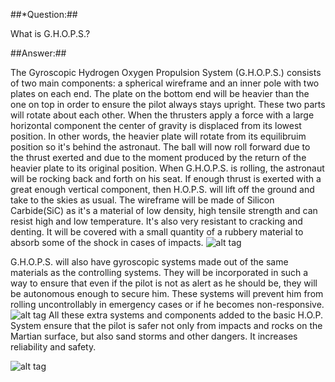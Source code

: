 ##*Question:##

What is G.H.O.P.S.?

##Answer:##

The Gyroscopic Hydrogen Oxygen Propulsion System (G.H.O.P.S.) consists of two main components: a spherical wireframe and an inner pole with two plates on each end. The plate on the bottom end will be heavier than the one on top in order to ensure the pilot always stays upright. These two parts will rotate about each other. When the thrusters apply a force with a large horizontal component the center of gravity is displaced from its lowest position. In other words, the heavier plate will rotate from its equilibruim position so it's behind the astronaut. The ball will now roll forward due to the thrust exerted and due to the moment produced by the return of the heavier plate to its original position. When G.H.O.P.S. is rolling, the astronaut will be rocking back and forth on his seat. If enough thrust is exerted with a great enough vertical component, then H.O.P.S. will lift off the ground and take to the skies as usual. The wireframe will be made of Silicon Carbide(SiC) as it's a material of low density, high tensile strength and can resist high and low temperature. It's also very resistant to cracking and denting. It will be covered with a small quantity of a rubbery material to absorb some of the shock in cases of impacts. 
![alt tag](http://i.imgur.com/wsYQDsu.jpg)


G.H.O.P.S. will also have gyroscopic systems made out of the same materials as the controlling systems. They will be incorporated in such a way to ensure that even if the pilot is not as alert as he should be, they will be autonomous enough to secure him. These systems will prevent him from rolling uncontrollably in emergency cases or if he becomes non-responsive.
![alt tag](http://i.imgur.com/IG2RARJ.jpg)
All these extra systems and components added to the basic H.O.P. System ensure that the pilot is safer not only from impacts and rocks on the Martian surface, but also sand storms and other dangers. It increases reliability and safety.

![alt tag](http://i.imgur.com/Plf4lK9.jpg)
